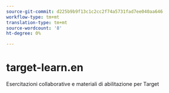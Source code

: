 ```yaml
---
source-git-commit: d225b9b9f13c1c2cc2f74a5731fad7ee040aa646
workflow-type: tm+mt
translation-type: tm+mt
source-wordcount: '8'
ht-degree: 0%

---
```

# target-learn.en

Esercitazioni collaborative e materiali di abilitazione per Target
